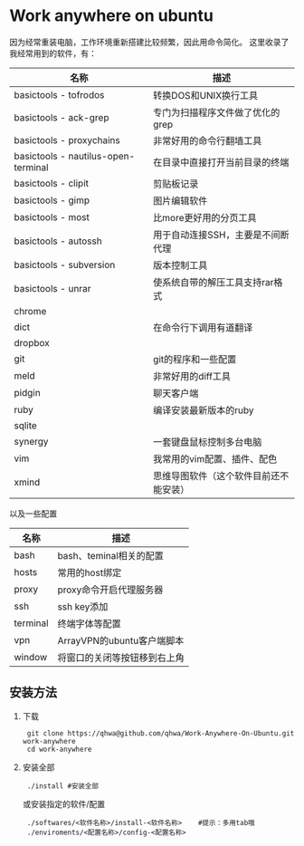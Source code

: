 # Work anywhere on ubuntu
因为经常重装电脑，工作环境重新搭建比较频繁，因此用命令简化。
这里收录了我经常用到的软件，有：

|名称                      | 描述                               |
|--------------------------|------------------------------------|
|basictools - tofrodos     |转换DOS和UNIX换行工具|
|basictools - ack-grep     |专门为扫描程序文件做了优化的grep|
|basictools - proxychains  |非常好用的命令行翻墙工具|
|basictools - nautilus-open-terminal    |在目录中直接打开当前目录的终端|
|basictools - clipit       |剪贴板记录|
|basictools - gimp         |图片编辑软件|
|basictools - most         |比more更好用的分页工具|
|basictools - autossh      |用于自动连接SSH，主要是不间断代理|
|basictools - subversion   |版本控制工具|
|basictools - unrar        |使系统自带的解压工具支持rar格式|
|chrome|
|dict                      |在命令行下调用有道翻译|
|dropbox|
|git                       |git的程序和一些配置|
|meld                      |非常好用的diff工具|
|pidgin                    |聊天客户端|
|ruby                      |编译安装最新版本的ruby|
|sqlite|
|synergy                   |一套键盘鼠标控制多台电脑|
|vim                       |我常用的vim配置、插件、配色|
|xmind                     |思维导图软件（这个软件目前还不能安装）|

以及一些配置

|名称                      | 描述                               |
|--------------------------|------------------------------------|
|bash                      |bash、teminal相关的配置|
|hosts                     |常用的host绑定|
|proxy                     |proxy命令开启代理服务器|
|ssh                       |ssh key添加|
|terminal                  |终端字体等配置|
|vpn                       |ArrayVPN的ubuntu客户端脚本|
|window                    |将窗口的关闭等按钮移到右上角|

## 安装方法

1. 下载

        git clone https://qhwa@github.com/qhwa/Work-Anywhere-On-Ubuntu.git work-anywhere
        cd work-anywhere

2. 安装全部

        ./install #安装全部

    或安装指定的软件/配置

        ./softwares/<软件名称>/install-<软件名称>    #提示：多用tab哦
        ./enviroments/<配置名称>/config-<配置名称>

